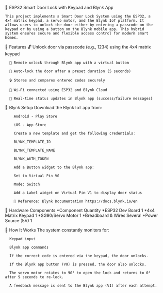 🔐 ESP32 Smart Door Lock with Keypad and Blynk App

    This project implements a Smart Door Lock System using the ESP32, a 4x4 matrix keypad, a servo motor, and the Blynk IoT platform. It allows users to unlock the door either by entering a passcode on the keypad or by using a button on the Blynk mobile app. This hybrid system ensures secure and flexible access control for modern smart homes.

🔧 Features
      🔓 Unlock door via passcode (e.g., 1234) using the 4x4 matrix keypad
      
      📲 Remote unlock through Blynk app with a virtual button
      
      🔁 Auto-lock the door after a preset duration (5 seconds)
      
      🔒 Stores and compares entered codes securely
      
      📡 Wi-Fi connected using ESP32 and Blynk Cloud
      
      📘 Real-time status updates in Blynk app (success/failure messages)

📱 Blynk Setup
        Download the Blynk IoT app from:
        
        Android - Play Store
        
        iOS - App Store
        
        Create a new template and get the following credentials:
        
        BLYNK_TEMPLATE_ID
        
        BLYNK_TEMPLATE_NAME
        
        BLYNK_AUTH_TOKEN
        
        Add a Button widget to the Blynk app:
        
        Set to Virtual Pin V0
        
        Mode: Switch
        
        Add a Label widget on Virtual Pin V1 to display door status

        📘 Reference: Blynk Documentation https://docs.blynk.io/en
        

🧠 Hardware Components
     *Component	Quantity
     *ESP32 Dev Board	1
     *4x4 Matrix Keypad	1
     *SG90/Servo Motor	1
     *Breadboard & Wires	Several
     *Power Source (5V)	1

          
🧪 How It Works
      The system constantly monitors for:
      
      Keypad input
      
      Blynk app commands
      
      If the correct code is entered via the keypad, the door unlocks.
      
      If the Blynk app button (V0) is pressed, the door also unlocks.
      
      The servo motor rotates to 90° to open the lock and returns to 0° after 5 seconds to re-lock.
      
      A feedback message is sent to the Blynk app (V1) after each attempt.
